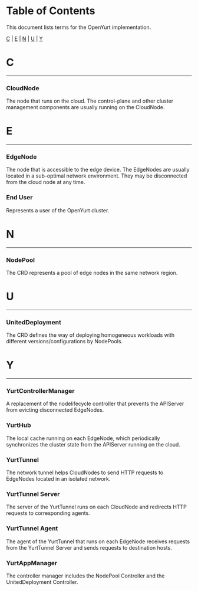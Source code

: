 # Table of Contents

This document lists terms for the OpenYurt implementation.

[C](#c) | [E](#e) | [N](#n) | [U](#u) | [Y](#y)

# C
---

### CloudNode

The node that runs on the cloud. The control-plane and other cluster management components are usually running on the CloudNode.

# E
---

### EdgeNode

The node that is accessible to the edge device. The EdgeNodes are usually located in a sub-optimal network environment. They may be disconnected from the cloud node at any time.

### End User

Represents a user of the OpenYurt cluster.

# N
---

### NodePool

The CRD represents a pool of edge nodes in the same network region.

# U
---

### UnitedDeployment

The CRD defines the way of deploying homogeneous workloads with different versions/configurations by NodePools.

# Y
---

### YurtControllerManager

A replacement of the nodelifecycle controller that prevents the APIServer from evicting disconnected EdgeNodes.

### YurtHub

The local cache running on each EdgeNode, which periodically synchronizes the cluster state from the APIServer running on the cloud.

### YurtTunnel

The network tunnel helps CloudNodes to send HTTP requests to EdgeNodes located in an isolated network.

### YurtTunnel Server

The server of the YurtTunnel runs on each CloudNode and redirects HTTP requests to corresponding agents.

### YurtTunnel Agent

The agent of the YurtTunnel that runs on each EdgeNode receives requests from the YurtTunnel Server and sends requests to destination hosts.

### YurtAppManager

The controller manager includes the NodePool Controller and the UnitedDeployment Controller.
